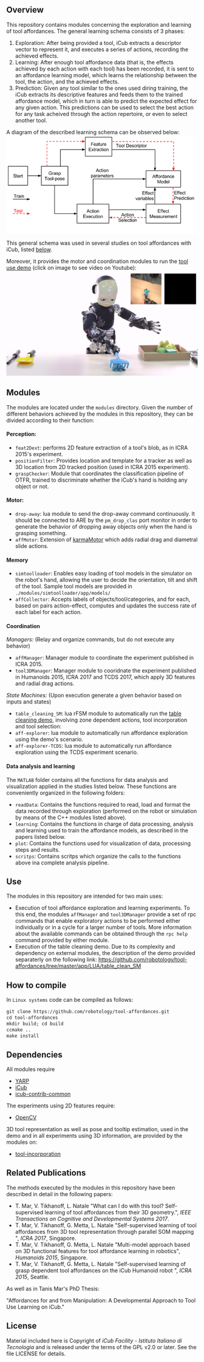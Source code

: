 ## Overview
This repository contains modules concerning the exploration and learning of tool affordances. 
The general learning schema consists of 3 phases: 
1. Exploration: After being provided a tool, iCub extracts a descriptor vector to represent it, and executes a series of actions, recording the achieved effects. 
2. Learning: After enough tool affordance data (that is, the effects achieved by each action with each tool) has been recorded, it is sent to an affordance learning model, which learns the relationship between the tool, the action, and the achieved effects. 
3. Prediction: Given any tool similar to the ones used diring training, the iCub extracts its descriptive features and feeds them to the trained affordance model, which in turn is able to predict the expected effect for any given action. This predictions can be used to select the best action for any task acheived through the action repertoire, or even to select another tool. 

A diagram of the described learning schema can be observed below:
![learnSchema](/toolAffCycle_noToolSel.png)

This general schema was used in several studies on tool affordances with iCub, listed [below](#related-publications).

Moreover, it provides the motor and coordination modules to run the [tool use demo](https://github.com/robotology/tool-affordances/tree/master/app/LUA/table_clean_SM) (click on image to see video on Youtube):
[![tool use demo video](/tool_use_vidprof.png)](https://www.youtube.com/watch?v=2Jmm4zel134)

## Modules
The modules are located under the `modules` directory. Given the number of different behaviors achieved by the modules in this repository, they can be divided according to their function:

#### Perception:
* `feat2Dext`: performs 2D feature extraction of a tool's blob, as in ICRA 2015's experiment.
* `positionFilter`: Provides location and template for a tracker as well as 3D location from 2D tracked position (used in ICRA 2015 experiment). 
 * `graspChecker`:  Module that coordinates the classification pipeline of OTFR, trained to discriminate whether the iCub's hand is holding any object or not.

#### Motor:
* `drop-away`: lua module to send the drop-away command continuously. It should be connected to ARE by the `pm_drop_clas` port monitor in order to generate the behavior of dropping away objects only when the hand is grasping something. 
 * `affMotor`: Extension of [karmaMotor](https://github.com/robotology/karma) which adds radial drag and diametral slide actions.
  
#### Memory
 * `simtoolloader`: Enables easy loading of tool models in the simulator on the robot's hand, allowing the user to decide the orientation, tilt and shift of the tool. Sample tool models are provided in `./modules/simtoolloader/app/models/`
 * `affCollector`: Accepts labels of objects/tool/categories, and for each, based on pairs action-effect, computes and updates the success rate of each label for each action.

#### Coordination
*Managers:*
(Relay and organize commands, but do not execute any behavior)
* `affManager`: Manager module to coordinate the experiment published in ICRA 2015.
* `tool3DManager`: Manager module to cooridnate the experiment published in Humanoids 2015, ICRA 2017 and TCDS 2017, which apply 3D features and radial drag actions.

*State Machines:*
(Upon execution generate a given behavior based on inputs and states)
* `table_cleaning_SM`: lua rFSM module to automatically run the [table cleaning demo](https://github.com/robotology/tool-affordances/tree/master/app/LUA/table_clean_SM), involving zone dependent actions, tool incorporation and tool selection:
* `aff-explorer`: lua module to automatically run affordance exploration using the demo's scenario.
* `aff-explorer-TCDS`: lua module to automatically run affordance exploration using the TCDS experiment scenario. 

#### Data analysis and learning
The `MATLAB` folder contains all the functions for data analysis and visualization applied in the studies listed below. These functions are conveniently organized in the following folders:
 * `readData`: Contains the functions required to read, load and format the data recorded through exploration (performed on the robot or simulation by means of the C++ modules listed above).
 * `learning`: Contains the functions in charge of data processing, analysis and learning used to train the affordance models, as described in the papers listed below. 
 * `plot`: Contains the functions used for visualization of data, processing steps and results.
 * `scritps`: Contains scritps which organize the calls to the functions above ina complete analysis pipeline. 


## Use
The modules in this repository are intended for two main uses:
* Execution of tool affordance exploration and learning experiments. To this end, the modules `affManager` and `tool3DManager` provide a set of rpc commands that enable exploratory actions to be performed either individually or in a cycle for a larger number of tools. More information about the available commands can be obtained through the `rpc help` command provided by either module. 
* Execution of the table cleaning demo. Due to its complexity and dependency on external modules, the description of the demo provided separaterly on the following link: https://github.com/robotology/tool-affordances/tree/master/app/LUA/table_clean_SM

## How to compile
In `Linux systems` code can be compiled as follows:
```
git clone https://github.com/robotology/tool-affordances.git
cd tool-affordances
mkdir build; cd build
ccmake ..
make install
```

## Dependencies
All modules require
- [YARP](https://github.com/robotology/yarp)
- [iCub](https://github.com/robotology/icub-main)
- [icub-contrib-common](https://github.com/robotology/icub-contrib-common)

The experiments using 2D features require:
- [OpenCV](http://opencv.org/)

3D tool representation as well as pose and tooltip estimation, used in the demo and in all experiments using 3D information, are provided by the modules on: 
- [tool-incorporation](https://github.com/robotology/tool-incorporation)

## Related Publications
The methods executed by the modules in this repository have been described in detail in the following papers:

- T. Mar, V. Tikhanoff, L. Natale "What can I do with this tool? Self-supervised learning of tool affordances from their 3D geometry.", _IEEE Transactions on Cognitive and Developmental Systems 2017_. 
- T. Mar, V. Tikhanoff, G. Metta, L. Natale "Self-supervised learning of tool affordances from 3D tool representation through parallel SOM mapping ", _ICRA 2017_, Singapore. 
- T. Mar, V. Tikhanoff, G. Metta, L. Natale "Multi-model approach based on 3D functional features for tool affordance learning in robotics", _Humanoids 2015_, Singapore. 
- T. Mar, V. Tikhanoff, G. Metta, L. Natale "Self-supervised learning of grasp dependent tool affordances on the iCub Humanoid robot ", _ICRA 2015_, Seattle. 

As well as in Tanis Mar's PhD Thesis: 

"Affordances for and from Manipulation: A Developmental Approach to Tool Use Learning on iCub."

## License
Material included here is Copyright of _iCub Facility - Istituto Italiano di Tecnologia_
and is released under the terms of the GPL v2.0 or later. See the file LICENSE for details.

